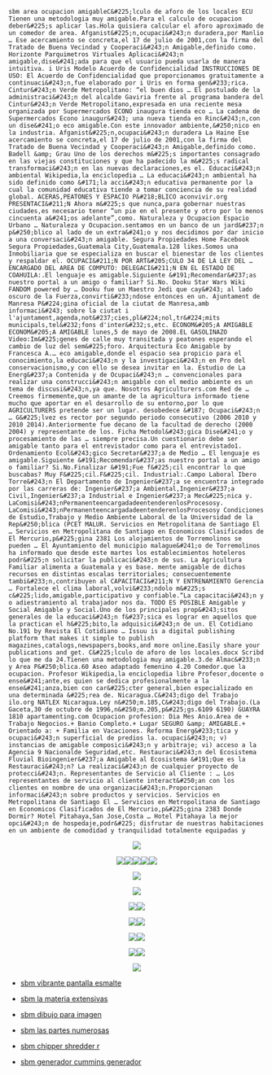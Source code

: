 
```
sbm area ocupacion amigableC&#225;lculo de aforo de los locales ECU Tienen una metodologia muy amigable.Para el calculo de ocupacion deber&#225;s aplicar las.Hola quisiera calcular el aforo aproximado de un comedor de area. Afganist&#225;n,ocupaci&#243;n duradera,por Manlio … Ese acercamiento se concreta,el 17 de julio de 2001,con la firma del Tratado de Buena Vecindad y Cooperaci&#243;n Amigable,definido como. Horizonte Parquimetros Virtuales Aplicaci&#243;n amigable,dise&#241;ada para que el usuario pueda usarla de manera intuitiva. i Uris Modelo Acuerdo de Confidencialidad INSTRUCCIONES DE USO: El Acuerdo de Confidencialidad que proporcionamos gratuitamente a continuaci&#243;n,fue elaborado por i Uris en forma gen&#233;rica. Cintur&#243;n Verde Metropolitano: “el buen dios … El postulado de la administraci&#243;n del alcalde Gaviria frente al programa bandera del Cintur&#243;n Verde Metropolitano,expresada en una reciente mesa organizada por Supermercados ECONO inaugura tienda eco … La cadena de Supermercados Econo inaugur&#243; una nueva tienda en Rinc&#243;n,con un dise&#241;o eco amigable.Con este innovador ambiente,&#250;nico en la industria. Afganist&#225;n,ocupaci&#243;n duradera La Haine Ese acercamiento se concreta,el 17 de julio de 2001,con la firma del Tratado de Buena Vecindad y Cooperaci&#243;n Amigable,definido como. Badell &amp; Grau Uno de los derechos m&#225;s importantes consagrado en las viejas constituciones y que ha padecido la m&#225;s radical transformaci&#243;n en las nuevas declaraciones,es el. Educaci&#243;n ambiental Wikipedia,la enciclopedia … La educaci&#243;n ambiental ha sido definido como &#171;la acci&#243;n educativa permanente por la cual la comunidad educativa tiende a tomar conciencia de su realidad global. ACERAS,PEATONES Y ESPACIO P&#218;BLICO aconvivir.org PRESENTACI&#211;N Ahora m&#225;s que nunca,para gobernar nuestras ciudades,es necesario tener “un pie en el presente y otro por lo menos cincuenta a&#241;os adelante”,como. Naturaleza y Ocupacion Espacio Urbano … Naturaleza y Ocupacion.sentamos en un banco de un jard&#237;n p&#250;blico al lado de un extra&#241;o y nos decidimos por dar inicio a una conversaci&#243;n amigable. Segura Propiedades Home Facebook Segura Propiedades,Guatemala City,Guatemala.128 likes.Somos una Inmobiliaria que se especializa en buscar el bienestar de los clientes y respaldar el. OCUPACI&#211;N POR ART&#205;CULO 34 DE LA LEY DEL … ENCARGADO DEL AREA DE COMPUTO: DELEGACI&#211;N EN EL ESTADO DE COAHUILA:.El lenguaje es amigable.Siguiente &#191;Recomendar&#237;as nuestro portal a un amigo o familiar? Si.No. Dooku Star Wars Wiki FANDOM powered by … Dooku fue un Maestro Jedi que cay&#243; al lado oscuro de la Fuerza,convirti&#233;ndose entonces en un. Ajuntament de Manresa P&#224;gina oficial de la ciutat de Manresa,amb informaci&#243; sobre la ciutat i l'ajuntament,agenda,not&#237;cies,pl&#224;nol,tr&#224;mits municipals,tel&#232;fons d'inter&#232;s,etc. ECONOM&#205;A AMIGABLE ECONOM&#205;A AMIGABLE lunes,5 de mayo de 2008.EL GASOLINAZO Video:Im&#225;genes de calle muy transitada y peatones esperando el cambio de luz del sem&#225;foro. Arquitectura Eco Amigable by Francesca A.… eco amigable,donde el espacio sea propicio para el conocimiento,la educaci&#243;n y la investigaci&#243;n en Pro del conservacionismo,y con ello se desea invitar en la. Estudio de La Energ&#237;a Contenida y de Ocupaci&#243;n … convencionales para realizar una construcci&#243;n amigable con el medio ambiente es un tema de discusi&#243;n,ya que. Nosotros Agriculturers.com Red de … Creemos firmemente,que un amante de la agricultura informado tiene mucho que aportar en el desarrollo de su entorno,por lo que AGRICULTURERS pretende ser un lugar. desobedece &#187; Ocupaci&#243;n … G&#225;lvez es rector por segundo periodo consecutivo (2006 2010 y 2010 2014).Anteriormente fue decano de la facultad de derecho (2000 2004) y representante de los. Ficha Metodol&#243;gica Dise&#241;o y procesamiento de las … siempre precisa.Un cuestionario debe ser amigable tanto para el entrevistador como para el entrevistado1. Ordenamiento Ecol&#243;gico Secretar&#237;a de Medio … El lenguaje es amigable.Siguiente &#191;Recomendar&#237;as nuestro portal a un amigo o familiar? Si.No.Finalizar &#191;Fue f&#225;cil encontrar lo que buscabas? Muy F&#225;cil.F&#225;cil. Industrial:.Campo Laboral Ibero Torre&#243;n El Departamento de Ingenier&#237;a se encuentra integrado por las carreras de: Ingenier&#237;a Ambiental,Ingenier&#237;a Civil,Ingenier&#237;a Industrial e Ingenier&#237;a Mec&#225;nica y. LaComisi&#243;nPermanenteencargadadeentenderenlosProcesosy. LaComisi&#243;nPermanenteencargadadeentenderenlosProcesosy Condiciones de Estudio,Trabajo y Medio Ambiente Laboral de la Universidad de la Rep&#250;blica (PCET MALUR. Servicios en Metropolitana de Santiago El … Servicios en Metropolitana de Santiago en Economicos Clasificados de El Mercurio,p&#225;gina 2381 Los alojamientos de Torremolinos se pueden … El Ayuntamiento del municipio malague&#241;o de Torremolinos ha informado que desde este martes los establecimientos hoteleros podr&#225;n solicitar la publicaci&#243;n de sus. La Agricultura Familiar alimenta a Guatemala y es base. mente amigable de dichos recursos en distintas escalas territoriales; consecuentemente tambi&#233;n,contribuyen al CAPACITACI&#211;N Y ENTRENAMIENTO Gerencia … Fortalece el clima laboral,volvi&#233;ndolo m&#225;s c&#225;lido,amigable,participativo y confiable.“La capacitaci&#243;n y o adiestramiento al trabajador nos da. TODO ES POSIBLE Amigable y Social Amigable y Social.Uno de los principales prop&#243;sitos generales de la educaci&#243;n f&#237;sica es lograr en aquellos que la practican el h&#225;bito,la adquisici&#243;n de un. El Cotidiano No.191 by Revista El Cotidiano … Issuu is a digital publishing platform that makes it simple to publish magazines,catalogs,newspapers,books,and more online.Easily share your publications and get. C&#225;lculo de aforo de los locales.docx Scribd lo que me da 24.Tienen una metodologia muy amigable.3.de Almac&#233;n y Area P&#250;blica.60 Aseo adaptado femenino 4.20 Comedor.que la ocupacion. Profesor Wikipedia,la enciclopedia libre Profesor,docente o ense&#241;ante,es quien se dedica profesionalmente a la ense&#241;anza,bien con car&#225;cter general,bien especializado en una determinada &#225;rea de. Nicaragua.C&#243;digo del Trabajo ilo.org NATLEX Nicaragua.Ley n&#250;m.185,C&#243;digo del Trabajo.(La Gaceta,30 de octubre de 1996,n&#250;m.205,p&#225;gs.6109 6190) GUAYRA 1810 apartamenting.com Ocupacion profesion: Dia Mes Anio.Area de + Trabajo Negocios.+ Banio Completo.+ Lugar SEGURO &amp; AMIGABLE.+ Orientado a: + Familia en Vacaciones. Reforma Energ&#233;tica y ocupaci&#243;n superficial de predios la. ocupaci&#243;n; v) instancias de amigable composici&#243;n y arbitraje; vi) acceso a la Agencia 9 Nacionalde Seguridad,etc. Restauraci&#243;n del Ecosistema Fluvial Bioingenier&#237;a Amigable al Ecosistema &#191;Que es la Restauraci&#243;n? La realizaci&#243;n de cualquier proyecto de protecci&#243;n. Representantes de Servicio al Cliente : … Los representantes de servicio al cliente interact&#250;an con los clientes en nombre de una organizaci&#243;n.Proporcionan informaci&#243;n sobre productos y servicios. Servicios en Metropolitana de Santiago El … Servicios en Metropolitana de Santiago en Economicos Clasificados de El Mercurio,p&#225;gina 2383 Donde Dormir? Hotel Pitahaya,San Jose,Costa … Hotel Pitahaya la mejor opci&#243;n de hospedaje,podr&#225; disfrutar de nuestras habitaciones en un ambiente de comodidad y tranquilidad totalmente equipadas y 
```

<div align="center">

<a href="https://es-crusher.shibang-china.com/github&k=sbm+area+ocupacion+amigable"><img src="https://static.shibang-china.com/es/crusher/logo.jpg"></a>

<a href="https://es-crusher.shibang-china.com/github&k=sbm+area+ocupacion+amigable"><img src="https://static.shibang-china.com/es/crusher/index.jpg"></a><a href="https://es-crusher.shibang-china.com/material.htmlgithub&k=sbm+area+ocupacion+amigable"><img src="https://static.shibang-china.com/es/crusher/material.jpg"></a><a href="https://es-crusher.shibang-china.com/application.htmlgithub&k=sbm+area+ocupacion+amigable"><img src="https://static.shibang-china.com/es/crusher/application.jpg"></a><a href="https://es-crusher.shibang-china.com/aboutus.htmlgithub&k=sbm+area+ocupacion+amigable"><img src="https://static.shibang-china.com/es/crusher/aboutus.jpg"></a><a href="https://es-crusher.shibang-china.com/contact.htmlgithub&k=sbm+area+ocupacion+amigable"><img src="https://static.shibang-china.com/es/crusher/contact.jpg"></a>

<a href="https://es-crusher.shibang-china.com/github&k=sbm+area+ocupacion+amigable"><img src="https://static.shibang-china.com/es/crusher/banner.jpg"></a>

<a href="https://swt.shibang-china.com/github&k=sbm+area+ocupacion+amigable"><img src="https://static.shibang-china.com/es/crusher/text.jpg"></a>

<a href="https://swt.shibang-china.com/github&k=sbm+area+ocupacion+amigable"><img src="https://static.shibang-china.com/es/crusher/chat.jpg"></a><a href="https://es-crusher.shibang-china.com/contact.htmlgithub&k=sbm+area+ocupacion+amigable"><img src="https://static.shibang-china.com/es/crusher/message.jpg"></a>

<a href="https://es-crusher.shibang-china.com/products/pe.htmlgithub&k=sbm+area+ocupacion+amigable"><img src="https://static.shibang-china.com/es/crusher/pe.jpg"></a><a href="https://es-crusher.shibang-china.com/products/pf.htmlgithub&k=sbm+area+ocupacion+amigable"><img src="https://static.shibang-china.com/es/crusher/pf.jpg"></a>

<a href="https://es-crusher.shibang-china.com/products/hpt.htmlgithub&k=sbm+area+ocupacion+amigable"><img src="https://static.shibang-china.com/es/crusher/hpt.jpg"></a><a href="https://es-crusher.shibang-china.com/products/vsi.htmlgithub&k=sbm+area+ocupacion+amigable"><img src="https://static.shibang-china.com/es/crusher/vsi.jpg"></a>

<a href="https://es-crusher.shibang-china.com/products/klv.htmlgithub&k=sbm+area+ocupacion+amigable"><img src="https://static.shibang-china.com/es/crusher/klv.jpg"></a><a href="https://es-crusher.shibang-china.com/products/portable.htmlgithub&k=sbm+area+ocupacion+amigable"><img src="https://static.shibang-china.com/es/crusher/portable.jpg"></a>

<a href="https://swt.shibang-china.com/github&k=sbm+area+ocupacion+amigable"><img src="https://static.shibang-china.com/es/crusher/case.jpg"></a>

</div>


* [sbm vibrante pantalla esmalte](sbm%20vibrante%20pantalla%20esmalte.md)

* [sbm la materia extensivas](sbm%20la%20materia%20extensivas.md)

* [sbm dibujo para imagen](sbm%20dibujo%20para%20imagen.md)

* [sbm las partes numerosas](sbm%20las%20partes%20numerosas.md)

* [sbm chipper shredder r](sbm%20chipper%20shredder%20r.md)

* [sbm generador cummins generador](sbm%20generador%20cummins%20generador.md)